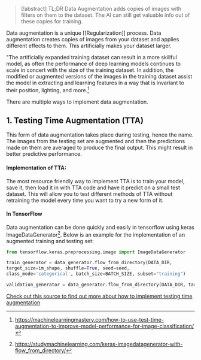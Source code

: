 >[!abstract] TL;DR
>Data Augmentation adds copies of images with filters on them to the dataset. The AI can still get valuable info out of these copies for training.

Data augmentation is a unique [[Regularization]] process. Data augmentation creates copies of images from your dataset and applies different effects to them. This artificially makes your dataset larger.

"The artificially expanded training dataset can result in a more skillful model, as often the performance of deep learning models continues to scale in concert with the size of the training dataset. In addition, the modified or augmented versions of the images in the training dataset assist the model in extracting and learning features in a way that is invariant to their position, lighting, and more.[^1]

There are multiple ways to implement data augmentation.

## 1. Testing Time Augmentation (TTA)
This form of data augmentation takes place during testing, hence the name. The images from the testing set are augmented and then the predictions made on them are averaged to produce the final output. This might result in better predictive performance.

#### Implementation of TTA:
The most resource friendly way to implement TTA is to train your model, save it, then load it in with TTA code and have it predict on a small test dataset. This will allow you to test different methods of TTA without retraining the model every time you want to try a new form of it.

#### In TensorFlow
Data augmentation can be done quickly and easily in tensorflow using keras ImageDataGenerator[^2]. Below is an example for the implementation of an augmented training and testing set: 

```python
from tensorflow.keras.preprocessing.image import ImageDataGenerator

train_generator = data_generator.flow_from_directory(DATA_DIR,
target_size=im_shape, shuffle=True, seed=seed,
class_mode='categorical', batch_size=BATCH_SIZE, subset="training")

validation_generator = data_generator.flow_from_directory(DATA_DIR, target_size=im_shape, shuffle=False, seed=seed, class_mode='categorical', batch_size=BATCH_SIZE, subset="validation")
```


[Check out this source to find out more about how to implement testing time augmentation](https://machinelearningmastery.com/how-to-use-test-time-augmentation-to-improve-model-performance-for-image-classification/)


[^1]: https://machinelearningmastery.com/how-to-use-test-time-augmentation-to-improve-model-performance-for-image-classification/
[^2]: https://studymachinelearning.com/keras-imagedatagenerator-with-flow_from_directory/